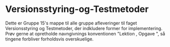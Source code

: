 # Versionsstyring-og-Testmetoder
Dette er Gruppe 15's mappe til alle gruppe afleveringer til faget Versionsstyring og Testmetoder, der indkludere former for implementering.
Prøv gerne at opretholde navngivnings konventionen "Lektion <x>, Opgave <y>", så tingene forbliver forholdsvis overskuelige.
